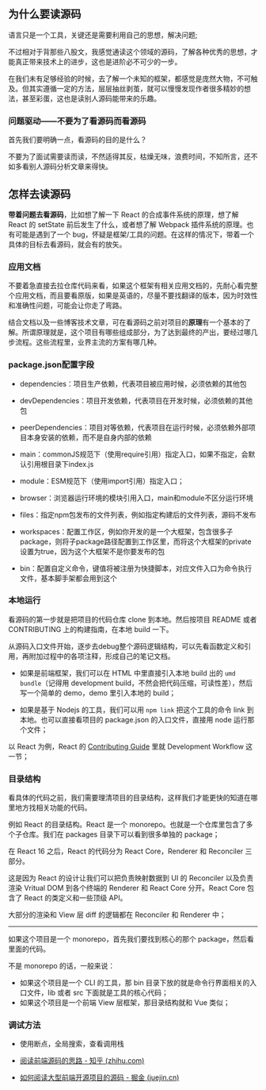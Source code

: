 ## 为什么要读源码

语言只是一个工具，关键还是需要利用自己的思想，解决问题;

不过相对于背那些八股文，我感觉通读这个领域的源码，了解各种优秀的思想，才能真正带来技术上的进步，这也是进阶必不可少的一步。

在我们未有足够经验的时候，去了解一个未知的框架，都感觉是庞然大物，不可触及。但其实遵循一定的方法，层层抽丝剥茧，就可以慢慢发现作者很多精妙的想法，甚至彩蛋，这也是读别人源码能带来的乐趣。

### 问题驱动——不要为了看源码而看源码

首先我们要明确一点，看源码的目的是什么？

不要为了面试需要读而读，不然适得其反，枯燥无味，浪费时间，不知所言，还不如多看别人源码分析文章来得快。

## 怎样去读源码

**带着问题去看源码**，比如想了解一下 React 的合成事件系统的原理，想了解 React 的 setState 前后发生了什么，或者想了解 Webpack 插件系统的原理。也有可能是遇到了一个 bug，怀疑是框架/工具的问题。在这样的情况下，带着一个具体的目标去看源码，就会有的放矢。

### 应用文档

不要着急直接去拉仓库代码来看，如果这个框架有相关应用文档的，先耐心看完整个应用文档，而且要看原版，如果是英语的，尽量不要找翻译的版本，因为时效性和准确性问题，可能会让你走了弯路。

结合文档以及一些博客技术文章，可在看源码之前对项目的**原理**有一个基本的了解。所谓原理就是，这个项目有哪些组成部分，为了达到最终的产出，要经过哪几步流程。这些流程里，业界主流的方案有哪几种。

### package.json配置字段

+ dependencies：项目生产依赖，代表项目被应用时候，必须依赖的其他包

+ devDependencies：项目开发依赖，代表项目在开发时候，必须依赖的其他包

+ peerDependencies：项目对等依赖，代表项目在运行时候，必须依赖外部项目本身安装的依赖，而不是自身内部的依赖
+ main：commonJS规范下（使用require引用）指定入口，如果不指定，会默认引用根目录下index.js
+ module：ESM规范下（使用import引用）指定入口；
+ browser：浏览器运行环境的模块引用入口，main和module不区分运行环境
+ files：指定npm包发布的文件列表，例如指定构建后的文件列表，源码不发布
+ workspaces：配置工作区，例如你开发的是一个大框架，包含很多子package，则将子package路径配置到工作区里，而将这个大框架的private设置为true，因为这个大框架不是你要发布的包
+ bin：配置自定义命令，键值将被注册为快捷脚本，对应文件入口为命令执行文件，基本脚手架都会用到这个

### 本地运行

看源码的第一步就是把项目的代码仓库 clone 到本地。然后按项目 README 或者 CONTRIBUTING 上的构建指南，在本地 build 一下。

从源码入口文件开始，逐步去debug整个源码逻辑结构，可以先看函数定义和引用，再附加过程中的各项注释，形成自己的笔记文档。

+ 如果是前端框架，我们可以在 HTML 中里直接引入本地 build 出的 `umd bundle`（记得用 development build，不然会把代码压缩，可读性差），然后写一个简单的 demo，demo 里引入本地的 build；

+ 如果是基于 Nodejs 的工具，我们可以用 `npm link` 把这个工具的命令 link 到本地。也可以直接看项目的 package.json 的入口文件，直接用 node 运行那个文件；

以 React 为例，React 的 [Contributing Guide](https://link.juejin.cn/?target=https%3A%2F%2Freactjs.org%2Fdocs%2Fhow-to-contribute.html) 里就 Development Workflow 这一节；

### 目录结构

看具体的代码之前，我们需要理清项目的目录结构，这样我们才能更快的知道在哪里地方找相关功能的代码。

例如 React 的目录结构。React 是一个 monorepo。也就是一个仓库里包含了多个子仓库。我们在 packages 目录下可以看到很多单独的 package；

在 React 16 之后，React 的代码分为 React Core，Renderer 和 Reconciler 三部分。

这是因为 React 的设计让我们可以把负责映射数据到 UI 的 Reconciler 以及负责渲染 Vritual DOM 到各个终端的 Renderer 和 React Core 分开。React Core 包含了 React 的类定义和一些顶级 API。

大部分的渲染和 View 层 diff 的逻辑都在 Reconciler 和 Renderer 中；

---

如果这个项目是一个 monorepo，首先我们要找到核心的那个 package，然后看里面的代码。

不是 monorepo 的话，一般来说：

+ 如果这个项目是一个 CLI 的工具，那 bin 目录下放的就是命令行界面相关的入口文件，lib 或者 src 下面就是工具的核心代码；
+ 如果这个项目是一个前端 View 层框架，那目录结构就和 Vue 类似；

### 调试方法

+ 使用断点，全局搜索，查看调用栈



+ [阅读前端源码的思路 - 知乎 (zhihu.com)](https://zhuanlan.zhihu.com/p/463112753)
+ [如何阅读大型前端开源项目的源码 - 掘金 (juejin.cn)](https://juejin.cn/post/6844903607393845255)
